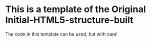 # This is a template of the Original Initial-HTML5-structure-built
The code in this template can be used, but with care!
